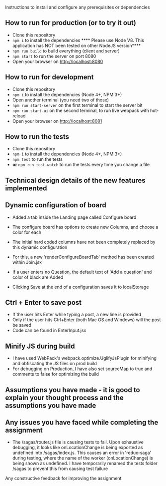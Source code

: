 Instructions to install and configure any prerequisites or dependencies


## How to run for production (or to try it out)

* Clone this repository
* `npm i` to install the dependencies 
    **** Please use Node V8. This application has NOT been tested on other NodeJS version****
* `npm run build` to build everything (client and server)
* `npm start` to run the server on port 8080
* Open your browser on [http://localhost:8080](http://localhost:8080)


## How to run for development

* Clone this repository
* `npm i` to install the dependencies (Node 4+, NPM 3+)
* Open another terminal (you need two of those)
* `npm run start-server` on the first terminal to start the server bit
* `npm run start-ui` on the second terminal, to run live webpack with hot-reload
* Open your browser on [http://localhost:8081](http://localhost:8081)


## How to run the tests

* Clone this repository
* `npm i` to install the dependencies (Node 4+, NPM 3+)
* `npm test` to run the tests
* **or** `npm run test-watch` to run the tests every time you change a file

Technical design details of the new features implemented
---------------------------------------------------------

Dynamic configuration of board
------------------------------

- Added a tab inside the Landing page called Configure board
- The configure board has options to create new Columns, and choose a color for each
- The initial hard coded columns have not been completely replaced by this dynamic configuration

- For this, a new 'renderConfigureBoardTab' method has been created within Join.jsx
- If a user enters no Question, the default text of 'Add a question' and color of black are Added

- Clicking Save at the end of a configuration saves it to localStorage

Ctrl + Enter to save post
-------------------------

- If the user hits Enter while typing a post, a new line is provided
- Only if the user hits Ctrl+Enter (both Mac OS and Windows) will the post be saved
- Code can be found in EnterInput.jsx

Minify JS during build
---------------------- 

- I have used WebPack's webpack.optimize.UglifyJsPlugin for minifying and obfiscating the JS files on prod build
- For debugging on Production, I have also set sourceMap to true and comments to false for optimizing the build


Assumptions you have made - it is good to explain your thought process and the assumptions you
have made
----------------------------



Any issues you have faced while completing the assignment
---------------------------------------------------------

- The /sagas/router.js file is causing tests to fail. Upon exhaustive debugging, it looks like onLocationChange
    is being exported as undefined into /sagas/index.js. This causes an error in 'redux-saga' during testing, where
    the name of the worker (onLocationChange) is being shown as undefined. I have temporarily renamed the tests folder
    /sagas to prevent this from causing test failure


Any constructive feedback for improving the assignment


